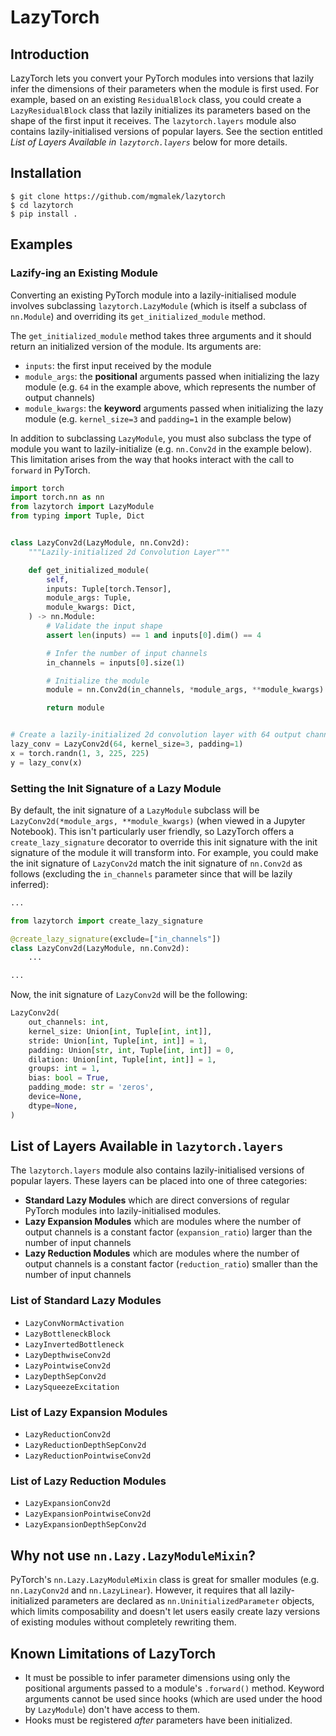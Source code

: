 # LazyTorch


## Introduction

LazyTorch lets you convert your PyTorch modules into versions that lazily infer the dimensions of their parameters when the module is first used. For example, based on an existing `ResidualBlock` class, you could create a `LazyResidualBlock` class that lazily initializes its parameters based on the shape of the first input it receives. The `lazytorch.layers` module also contains lazily-initialised versions of popular layers. See the section entitled *List of Layers Available in `lazytorch.layers`* below for more details.


## Installation

```shell
$ git clone https://github.com/mgmalek/lazytorch
$ cd lazytorch
$ pip install .
```


## Examples

### Lazify-ing an Existing Module

Converting an existing PyTorch module into a lazily-initialised module involves subclassing `lazytorch.LazyModule` (which is itself a subclass of `nn.Module`) and overriding its `get_initialized_module` method.

The `get_initialized_module` method takes three arguments and it should return an initialized version of the module. Its arguments are:
- `inputs`: the first input received by the module
- `module_args`: the **positional** arguments passed when initializing the lazy module (e.g. `64` in the example above, which represents the number of output channels)
- `module_kwargs`: the **keyword** arguments passed when initializing the lazy module (e.g. `kernel_size=3` and `padding=1` in the example below)

In addition to subclassing `LazyModule`, you must also subclass the type of module you want to lazily-initialize (e.g. `nn.Conv2d` in the example below). This limitation arises from the way that hooks interact with the call to `forward` in PyTorch.

```Python
import torch
import torch.nn as nn
from lazytorch import LazyModule
from typing import Tuple, Dict


class LazyConv2d(LazyModule, nn.Conv2d):
    """Lazily-initialized 2d Convolution Layer"""

    def get_initialized_module(
        self,
        inputs: Tuple[torch.Tensor],
        module_args: Tuple,
        module_kwargs: Dict,
    ) -> nn.Module:
        # Validate the input shape
        assert len(inputs) == 1 and inputs[0].dim() == 4

        # Infer the number of input channels
        in_channels = inputs[0].size(1)

        # Initialize the module
        module = nn.Conv2d(in_channels, *module_args, **module_kwargs)

        return module


# Create a lazily-initialized 2d convolution layer with 64 output channels
lazy_conv = LazyConv2d(64, kernel_size=3, padding=1)
x = torch.randn(1, 3, 225, 225)
y = lazy_conv(x)
```

### Setting the Init Signature of a Lazy Module

By default, the init signature of a `LazyModule` subclass will be `LazyConv2d(*module_args, **module_kwargs)` (when viewed in a Jupyter Notebook).
This isn't particularly user friendly, so LazyTorch offers a `create_lazy_signature` decorator to override this init signature with the init signature of the module it will transform into.
For example, you could make the init signature of `LazyConv2d` match the init signature of `nn.Conv2d` as follows (excluding the `in_channels` parameter since that will be lazily inferred):

```Python
...

from lazytorch import create_lazy_signature

@create_lazy_signature(exclude=["in_channels"])
class LazyConv2d(LazyModule, nn.Conv2d):
    ...

...
```

Now, the init signature of `LazyConv2d` will be the following:
```Python
LazyConv2d(
    out_channels: int,
    kernel_size: Union[int, Tuple[int, int]],
    stride: Union[int, Tuple[int, int]] = 1,
    padding: Union[str, int, Tuple[int, int]] = 0,
    dilation: Union[int, Tuple[int, int]] = 1,
    groups: int = 1,
    bias: bool = True,
    padding_mode: str = 'zeros',
    device=None,
    dtype=None,
)
```


## List of Layers Available in `lazytorch.layers`

The `lazytorch.layers` module also contains lazily-initialised versions of popular layers. These layers can be placed into one of three categories:
- **Standard Lazy Modules** which are direct conversions of regular PyTorch modules into lazily-initialised modules.
- **Lazy Expansion Modules** which are modules where the number of output channels is a constant factor (`expansion_ratio`) larger than the number of input channels
- **Lazy Reduction Modules** which are modules where the number of output channels is a constant factor (`reduction_ratio`) smaller than the number of input channels


### List of Standard Lazy Modules
- `LazyConvNormActivation`
- `LazyBottleneckBlock`
- `LazyInvertedBottleneck`
- `LazyDepthwiseConv2d`
- `LazyPointwiseConv2d`
- `LazyDepthSepConv2d`
- `LazySqueezeExcitation`


### List of Lazy Expansion Modules

- `LazyReductionConv2d`
- `LazyReductionDepthSepConv2d`
- `LazyReductionPointwiseConv2d`


### List of Lazy Reduction Modules

- `LazyExpansionConv2d`
- `LazyExpansionPointwiseConv2d`
- `LazyExpansionDepthSepConv2d`


## Why not use `nn.Lazy.LazyModuleMixin`?

PyTorch's `nn.Lazy.LazyModuleMixin` class is great for smaller modules (e.g. `nn.LazyConv2d` and `nn.LazyLinear`). However, it requires that all lazily-initialized parameters are declared as `nn.UninitializedParameter` objects, which limits composability and doesn't let users easily create lazy versions of existing modules without completely rewriting them.


## Known Limitations of LazyTorch
- It must be possible to infer parameter dimensions using only the positional arguments passed to a module's `.forward()` method. Keyword arguments cannot be used since hooks (which are used under the hood by `LazyModule`) don't have access to them.
- Hooks must be registered *after* parameters have been initialized.
